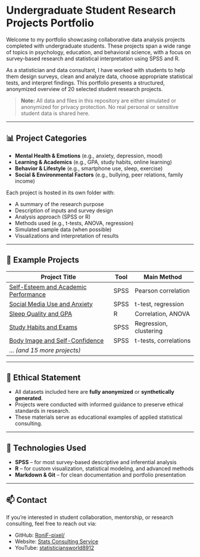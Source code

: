 # Undergraduate Student Research Projects Portfolio

Welcome to my portfolio showcasing collaborative data analysis projects completed with undergraduate students. These projects span a wide range of topics in psychology, education, and behavioral science, with a focus on survey-based research and statistical interpretation using SPSS and R.

As a statistician and data consultant, I have worked with students to help them design surveys, clean and analyze data, choose appropriate statistical tests, and interpret findings. This portfolio presents a structured, anonymized overview of 20 selected student research projects.

> **Note:** All data and files in this repository are either simulated or anonymized for privacy protection. No real personal or sensitive student data is shared here.

---

## 📊 Project Categories

- **Mental Health & Emotions** (e.g., anxiety, depression, mood)
- **Learning & Academics** (e.g., GPA, study habits, online learning)
- **Behavior & Lifestyle** (e.g., smartphone use, sleep, exercise)
- **Social & Environmental Factors** (e.g., bullying, peer relations, family income)

Each project is hosted in its own folder with:
- A summary of the research purpose
- Description of inputs and survey design
- Analysis approach (SPSS or R)
- Methods used (e.g., t-tests, ANOVA, regression)
- Simulated sample data (when possible)
- Visualizations and interpretation of results

---

## 📁 Example Projects

| Project Title                                  | Tool   | Main Method            |
|------------------------------------------------|--------|-------------------------|
| [Self-Esteem and Academic Performance](./self-esteem-academic-performance) | SPSS   | Pearson correlation     |
| [Social Media Use and Anxiety](./social-media-anxiety) | SPSS   | t-test, regression      |
| [Sleep Quality and GPA](./sleep-quality-gpa)           | R      | Correlation, ANOVA      |
| [Study Habits and Exams](./study-habits-exams)         | SPSS   | Regression, clustering  |
| [Body Image and Self-Confidence](./body-image-confidence) | SPSS | t-tests, correlations   |
| ... _(and 15 more projects)_                    |        |                         |

---

## 🔐 Ethical Statement

- All datasets included here are **fully anonymized** or **synthetically generated**.
- Projects were conducted with informed guidance to preserve ethical standards in research.
- These materials serve as educational examples of applied statistical consulting.

---

## 🔧 Technologies Used

- **SPSS** – for most survey-based descriptive and inferential analysis
- **R** – for custom visualization, statistical modeling, and advanced methods
- **Markdown & Git** – for clean documentation and portfolio presentation

---

## 📫 Contact

If you’re interested in student collaboration, mentorship, or research consulting, feel free to reach out via:

- GitHub: [RoniF-pixel/](https://github.com/RoniF-pixel/)
- Website: [Stats Consulting Service](https://sites.google.com/view/statistical-consulting-service/home)
- YouTube: [statisticiansworld8912](https://www.youtube.com/@statisticiansworld8912)
